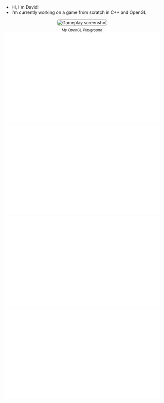- Hi, I'm David! 
- I'm currently working on a game from scratch in C++ and OpenGL


<div align="center">
  <img src="https://github.com/user-attachments/assets/409e9df0-aef1-40ad-a5a1-f2666df001f4" alt="Gameplay screenshot" width="80%" style="border: 2px solid #ccc; border-radius: 8px; ">
  <br>
  <sub><i>My OpenGL Playground</i></sub>
</div>

<img src="https://github.com/DaveH355/github-stats/blob/master/generated/overview.svg#gh-dark-mode-only" />
<img src="https://github.com/DaveH355/github-stats/blob/master/generated/languages.svg#gh-dark-mode-only" />

<img src="https://github.com/DaveH355/github-stats/blob/master/generated/overview.svg#gh-dark-mode-only#gh-light-mode-only" />
<img src="https://github.com/DaveH355/github-stats/blob/master/generated/languages.svg#gh-dark-mode-only#gh-light-mode-only" />
</div>

